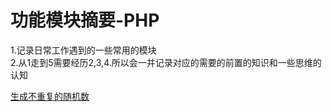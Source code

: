 # 功能模块摘要-PHP
1.记录日常工作遇到的一些常用的模块<br />
2.从1走到5需要经历2,3,4.所以会一并记录对应的需要的前置的知识和一些思维的认知

[生成不重复的随机数](https://github.com/muyuncloud/functionalSummary/tree/master/iteration/generate_random_numbers)
